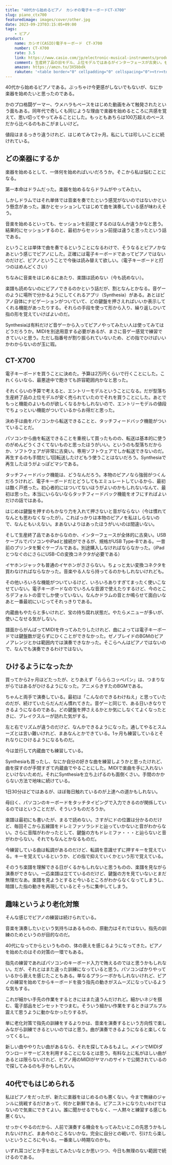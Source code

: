 ```yaml
---
title: "40代から始めるピアノ　カシオの電子キーボードCT-X700"
slug: piano_ctx700
featuredimage: images/cover/other.jpg
date: 2023-09-23T03:15:05+09:00
tags:
    - ピアノ
product:
    name: カシオ(CASIO)電子キーボード　CT-X700
    number: CT-X700
    rate: 3.5
    link: https://www.casio.com/jp/electronic-musical-instruments/product.CT-X700/
    comment: 生産終了品の旧モデル、上位モデルではあるがインターフェースが古臭い。もっとシンプルでも良かったかも。
    amazon: https://amzn.to/3X5bbdk
    rakuten: '<table border="0" cellpadding="0" cellspacing="0"><tr><td><div style="border:1px solid #95a5a6;border-radius:.75rem;background-color:#FFFFFF;width:504px;margin:0px;padding:5px;text-align:center;overflow:hidden;"><table><tr><td style="width:240px"><a href="https://hb.afl.rakuten.co.jp/ichiba/35bbc156.ef074f8f.35bbc157.a93d4ffa/?pc=https%3A%2F%2Fitem.rakuten.co.jp%2Fnetshopfuji4458%2Fwss201501b079pqqhql%2F&link_type=picttext&ut=eyJwYWdlIjoiaXRlbSIsInR5cGUiOiJwaWN0dGV4dCIsInNpemUiOiIyNDB4MjQwIiwibmFtIjoxLCJuYW1wIjoicmlnaHQiLCJjb20iOjEsImNvbXAiOiJkb3duIiwicHJpY2UiOjEsImJvciI6MSwiY29sIjoxLCJiYnRuIjoxLCJwcm9kIjowLCJhbXAiOmZhbHNlfQ%3D%3D" target="_blank" rel="nofollow sponsored noopener" style="word-wrap:break-word;"><img src="https://hbb.afl.rakuten.co.jp/hgb/35bbc156.ef074f8f.35bbc157.a93d4ffa/?me_id=1395510&item_id=10041352&pc=https%3A%2F%2Fthumbnail.image.rakuten.co.jp%2F%400_mall%2Fnetshopfuji4458%2Fcabinet%2F08767911%2Fimgrc0087595839.jpg%3F_ex%3D240x240&s=240x240&t=picttext" border="0" style="margin:2px" alt="[商品価格に関しましては、リンクが作成された時点と現時点で情報が変更されている場合がございます。]" title="[商品価格に関しましては、リンクが作成された時点と現時点で情報が変更されている場合がございます。]"></a></td><td style="vertical-align:top;width:248px;display: block;"><p style="font-size:12px;line-height:1.4em;text-align:left;margin:0px;padding:2px 6px;word-wrap:break-word"><a href="https://hb.afl.rakuten.co.jp/ichiba/35bbc156.ef074f8f.35bbc157.a93d4ffa/?pc=https%3A%2F%2Fitem.rakuten.co.jp%2Fnetshopfuji4458%2Fwss201501b079pqqhql%2F&link_type=picttext&ut=eyJwYWdlIjoiaXRlbSIsInR5cGUiOiJwaWN0dGV4dCIsInNpemUiOiIyNDB4MjQwIiwibmFtIjoxLCJuYW1wIjoicmlnaHQiLCJjb20iOjEsImNvbXAiOiJkb3duIiwicHJpY2UiOjEsImJvciI6MSwiY29sIjoxLCJiYnRuIjoxLCJwcm9kIjowLCJhbXAiOmZhbHNlfQ%3D%3D" target="_blank" rel="nofollow sponsored noopener" style="word-wrap:break-word;">カシオ(CASIO)電子キーボード Casiotone CT-X700 61鍵盤 クオリティの高いAiX音源 強弱表現可能なタッチレスポンス 600音色 195リズム 自動伴奏機能 ブラック</a><br><span >価格：24,283円（税込、送料無料)</span> <span style="color:#BBB">(2023/9/23時点)</span></p><div style="margin:10px;"><a href="https://hb.afl.rakuten.co.jp/ichiba/35bbc156.ef074f8f.35bbc157.a93d4ffa/?pc=https%3A%2F%2Fitem.rakuten.co.jp%2Fnetshopfuji4458%2Fwss201501b079pqqhql%2F&link_type=picttext&ut=eyJwYWdlIjoiaXRlbSIsInR5cGUiOiJwaWN0dGV4dCIsInNpemUiOiIyNDB4MjQwIiwibmFtIjoxLCJuYW1wIjoicmlnaHQiLCJjb20iOjEsImNvbXAiOiJkb3duIiwicHJpY2UiOjEsImJvciI6MSwiY29sIjoxLCJiYnRuIjoxLCJwcm9kIjowLCJhbXAiOmZhbHNlfQ%3D%3D" target="_blank" rel="nofollow sponsored noopener" style="word-wrap:break-word;"><img src="https://static.affiliate.rakuten.co.jp/makelink/rl.svg" style="float:left;max-height:27px;width:auto;margin-top:0" ></a><a href="https://hb.afl.rakuten.co.jp/ichiba/35bbc156.ef074f8f.35bbc157.a93d4ffa/?pc=https%3A%2F%2Fitem.rakuten.co.jp%2Fnetshopfuji4458%2Fwss201501b079pqqhql%2F%3Fscid%3Daf_pc_bbtn&link_type=picttext&ut=eyJwYWdlIjoiaXRlbSIsInR5cGUiOiJwaWN0dGV4dCIsInNpemUiOiIyNDB4MjQwIiwibmFtIjoxLCJuYW1wIjoicmlnaHQiLCJjb20iOjEsImNvbXAiOiJkb3duIiwicHJpY2UiOjEsImJvciI6MSwiY29sIjoxLCJiYnRuIjoxLCJwcm9kIjowLCJhbXAiOmZhbHNlfQ==" target="_blank" rel="nofollow sponsored noopener" style="word-wrap:break-word;"><div style="float:right;width:41%;height:27px;background-color:#bf0000;color:#fff!important;font-size:12px;font-weight:500;line-height:27px;margin-left:1px;padding: 0 12px;border-radius:16px;cursor:pointer;text-align:center;"> 楽天で購入 </div></a></div></td></tr></table></div><br><p style="color:#000000;font-size:12px;line-height:1.4em;margin:5px;word-wrap:break-word"></p></td></tr></table>'
---
```


40代から始めるピアノである。ぶっちゃけ今更感がしないでもないが、なにか楽器を始めたいと思ったのである。

かのプロ格闘ゲーマー、ウメハラもベースをはじめた動画をみて触発されたという面もある。同年代で奇しくも同じような理由で楽器を始めるところに共感を覚えて、思い切ってやってみることにした。もっともあちらは100万超えのベースだから比べるのもおこがましいけど。

値段はまるっきり違うけれど、はじめてみて2ヶ月。私にしては珍しいことに続けれている。

<!--more-->

## どの楽器にするか

楽器を始めるとして、一体何を始めればいいだろうか。そこから私は悩むことになる。

第一本命はドラムだった。楽器を始めるならドラムがやってみたい。

しかしドラムではそれ単体では音楽を奏でたという感覚がないのではないかという懸念があった。誰かとセッションしてはじめて曲を演奏している感が味わえそう。

音楽を始めるといっても、セッションを前提とするのはなんか違うかなと思う。結果的にセッションするのと、最初からセッション前提は違うと思ったという話である。

ということは単体で曲を奏でるということになるわけで、そうなるとピアノかなあという感じでピアノにした。正確には電子キーボードであってピアノではないのだけど、ピアノということで今後は読み替えて欲しい。（電子キーボードと打つのはめんどくさい）

ちなみに音楽をはじめるにあたり、楽譜は読めない（今も読めない）。

楽譜も読めないのにピアノできるのかという話だが、割となんとかなる。音ゲーのように場所で分かるようにしてくれるアプリ（Synthesia）がある。あとはピアノ自体にナビゲーションがついていて、どの鍵盤を押さえればいいか表示してくれる機能があったりする。それらの手段を使って形から入り、繰り返しひいて指の形を覚えていけばよいのだ。

Synthesiaは有料だけど音ゲーから入ってピアノやってみたい人は使ってみてはどうだろうか。MIDIを別途用意する必要があるが、まさに音ゲー感覚で練習できていいと思う。ただし指番号が割り振られていないため、どの指でひけばいいかわからないのが玉に瑕。

## CT-X700

電子キーボードを買うことに決めた。予算は2万円くらいで行くことにした。これくらいなら、最悪途中で飽きても許容範囲内かなと思った。

それくらいの予算で考えると、エントリーモデルということになる。だが型落ち生産終了品の上位モデルが安く売られていたのでそれを買うことにした。あとでもっと機能のよいものが欲しくなるかもしれないので、エントリーモデルの値段でちょっといい機能がついているからお得だと思った。

決め手は曲をパソコンから転送できることと、タッチフィードバック機能がついていることだ。

パソコンから曲を転送できることを重視して買ったものの、転送は基本的に使うのがめんどうくさくてないものと思ったほうがいい。というのも型落ちだからか、ソフトウェアが非常に古臭い。専用ソフトウェアでしか転送できないのだ。再生するのも手間だし1回転送したけどもう使うことはないだろう。Synthesiaで再生したほうがよっぽどマシである。

タッチフィードバック機能は、どうなんだろう。本物のピアノなら強弱がつくんだろうけれど、電子キーボードだとどうしてもエミュレートしているから、最初は酷く戸惑った。初心者的にはついてないほうがよいのかもしれないなんて、最初は思った。本当にいらないならタッチフィードバック機能をオフにすればよいだけの話ではある。

はじめは鍵盤を押すのもかなり力を入れて押さないと音がならない（今は慣れてなんとも思わなくなったが）。こればっかりは本物のピアノを私はしらないので、なんともいえない。まあないよりはあったほうがいいのは間違いない。

そして生産終了品であるからなのか、インターフェースが全体的に古臭い。USBケーブルでパソコンやiPadと接続ができるが、規格がUSB Type-Bである。一昔前のプリンタを繋ぐケーブルである。別途購入しなければならなかった。（iPadとつなぐのにさらにUSB-Cの変換コネクタが必要である）

イヤホンジャックも普通のイヤホンがささらない。ちょっと太い変換コネクタを買わなければならなかった。音楽やる人なら持ってるのかもしれないけれども。

その他いろいろな機能がついているけど、いろいろありすぎてまったく使いこなせていない。電子キーボードなのでいろんな音源で使えたりするけど、今のところデフォルトの音でしか使っていない。なんかドラムの音とか鳴らせて面白いなあと一番最初にいじってそれっきりである。

内蔵曲もやたらと多いけれど、宝の持ち腐れ状態だ。やたらメニューが多いが、使いこなせる気がしない。

譜面からがんばってMIDIを作ってみたりしたけれど、曲によっては電子キーボードでは鍵盤数が足らずにひくことができなかった。ゼノブレイドのBGMのピアノアレンジとかは範囲内では演奏できなかった。そこらへんはピアノではないので、なんでも演奏できるわけではない。

## ひけるようになったか

買ってから2ヶ月ほどたったが、とりあえず「らららコッペパン」は、つまりながらではあるがひけるようになった。アニメらきすたのBGMである。

ちゃんと両手で演奏している。最初は「こんなのできるわけねえ」と思っていたのだが、続けていたらだんだん慣れてきた。音ゲーと同じで、ある日いきなりできるようになるのである。どの鍵盤を押さえるかとか気にしなくてよくなったときに、ブレイクスルーが訪れた気がする。

左と右でリズムが違うのだけど、なんかできるようになった。通してやるとスムーズとは言い難いけれど、まあなんとかできている。1ヶ月も練習しているとそれなりにひけるようになるものだ。

今は並行して内蔵曲でも練習している。

Synthesiaも買ったし、なにか自分の好きな曲を練習しようかと思ったけれど、曲を探すのが手間すぎて内蔵曲でやることにした。MIDIで楽曲を手に入れないといけないためだ。それにSynthesiaを立ち上げるのも面倒くさい。手間のかからない方法で地味に続けている。

1日30分ほどではあるが、ほぼ毎日触れているのが上達への道かもしれない。

母曰く、パソコンのキーボードをタッチタイピングで入力できるのが関係しているのではということだが、そういうものだろうか。

楽譜は最初にも書いたが、まるで読めない。さすがにドの位置は分かるのだけど、毎回そこから五線譜をドレミファソラシドと辿っていかないと音がわからない。さらに音階がわかったとして、鍵盤の方もドレミファ・・・と辿らないと音がわからない。それでもなんとかなるものだ。

今練習している曲は転調があるのだけど、転調を意識せずに押すキーを覚えている。キーを覚えているというか、どの指で抑えていくかという形で覚えている。

そのうち楽譜を理解できる日がくるかもしれないと思うものの、楽譜を見ながら演奏ができない。一応楽譜は立てているのだけど、鍵盤の方を見ていないとまだ無理だなあ。楽譜を見ようとすると今いるところがわからなくなってしまうし、暗譜した指の動きを再現しているとそっちに集中してしまう。

## 趣味というより老化対策

そんな感じでピアノの練習は続けられている。

音楽を演奏したいという気持ちはあるものの、原動力はそれではない。指先の訓練のためというのが目的なのだ。

40代になってからというものの、体の衰えを感じるようになってきた。ピアノを始めたのはその対策の一環でもある。

指先の練習であればパソコンのキーボード入力で賄えるのではと思うかもしれない。だが、それとはまた違った訓練になっていると思う。パソコンばかりやっているから衰えを感じたこともある。単なるプラシーボかもしれないけれど、ピアノの練習を始めてからキーボードを扱う指先の動きがスムーズになっているような気もする。

これが細かい手先の作業をするときにはまた違うんだけれど。細かいネジを掴む、電子部品をピンセットでつまむ。そういう細かい作業をするときはプルプル震えて思うように動かなかったりするが。

単に老化対策で指先の訓練をするよりかは、音楽を演奏するという方向性で楽しみながら訓練できるといいのではと思う。曲が演奏できるようになると楽しくなってくるし。

新しい曲ややりたい曲があるなら、それを探してみるもよし。メインでMIDIダウンロードサービスを利用することになるとは思う。有料な上に私がほしい曲があるとは限らないけれど、ピアノ用のMIDIがヤマハのサイトで公開されているので探してみるのも手かもしれない。

## 40代でもはじめられる

私はピアノをだったが、新たに楽器をはじめるのも悪くない。今まで無縁のジャンルに挑戦するだけあって、何かと新鮮である。ピアニストになりたいわけではないので気楽にできてよい。誰に聞かせるでもなく、一人黙々と練習する感じも悪くない。

せっかくやるのだから、人前で演奏する機会をもってみたいとこの先思うかもしれないけれど、まあ今のところないかな。完全に自分との戦いで、引けたら楽しいというところに今いる。一番楽しい時期なのかも。

いずれ耳コピとか手を出してみたいなとか思いつつ、今日も無理のない範囲で続けるのである。